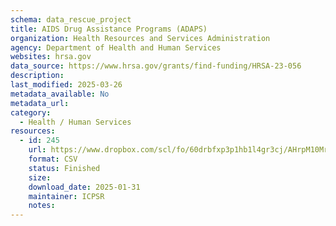 ```yaml
---
schema: data_rescue_project 
title: AIDS Drug Assistance Programs (ADAPS)
organization: Health Resources and Services Administration
agency: Department of Health and Human Services
websites: hrsa.gov
data_source: https://www.hrsa.gov/grants/find-funding/HRSA-23-056
description: 
last_modified: 2025-03-26
metadata_available: No
metadata_url: 
category:
  - Health / Human Services
resources:
  - id: 245
    url: https://www.dropbox.com/scl/fo/60drbfxp3p1hb1l4gr3cj/AHrpM10MrLH-0MvQHCcXFI4?rlkey=fps9vit5x2cg6367jhdykkl9a&dl=0
    format: CSV
    status: Finished
    size: 
    download_date: 2025-01-31
    maintainer: ICPSR
    notes: 
---
```

